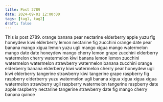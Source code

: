 ```yaml
---
title: Post 2789
date: 2024-09-01 12:00:00
tags: [tag1, tag2]
draft: false
---
```

This is post 2789.
orange
banana
pear
nectarine
elderberry
apple
yuzu
fig
honeydew
kiwi
elderberry
lemon
nectarine
fig
zucchini
orange
date
pear
banana
mango
xigua
lemon
yuzu
ugli
mango
xigua
mango
watermelon
mango
date
date
honeydew
mango
cherry
lemon
grape
zucchini
elderberry
watermelon
cherry
watermelon
kiwi
banana
lemon
lemon
zucchini
watermelon
watermelon
strawberry
watermelon
banana
zucchini
orange
elderberry
banana
elderberry
kiwi
watermelon
cherry
pear
honeydew
ugli
kiwi
elderberry
tangerine
strawberry
kiwi
tangerine
grape
raspberry
fig
raspberry
elderberry
yuzu
watermelon
ugli
banana
xigua
xigua
xigua
xigua
watermelon
strawberry
ugli
raspberry
watermelon
tangerine
raspberry
date
apple
raspberry
nectarine
tangerine
strawberry
date
fig
mango
cherry
banana
quince

